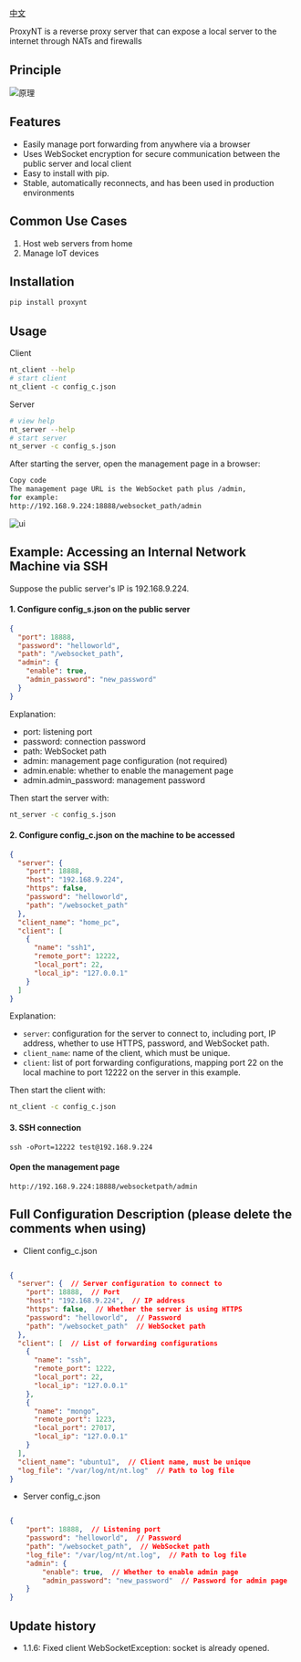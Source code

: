 # 

[中文](./readme.md)

ProxyNT is a reverse proxy server that can expose a local server to the internet through NATs and firewalls
## Principle

![原理](https://i.imgtg.com/2023/02/08/cqhoI.png)


## Features
- Easily manage port forwarding from anywhere via a browser
- Uses WebSocket encryption for secure communication between the public server and local client
- Easy to install with pip.
- Stable, automatically reconnects, and has been used in production environments

## Common Use Cases

1. Host web servers from home
2. Manage IoT devices

## Installation

```bash
pip install proxynt
```


## Usage
Client
```bash
nt_client --help
# start client
nt_client -c config_c.json
```
Server

```bash
# view help
nt_server --help
# start server
nt_server -c config_s.json
```
After starting the server, open the management page in a browser:
```bash
Copy code
The management page URL is the WebSocket path plus /admin,
for example:
http://192.168.9.224:18888/websocket_path/admin
```
![ui](https://i.imgtg.com/2023/02/08/cqirD.png)

## Example: Accessing an Internal Network Machine via SSH

Suppose the public server's IP is 192.168.9.224.

#### 1. Configure config_s.json on the public server


```json
{
  "port": 18888,
  "password": "helloworld",
  "path": "/websocket_path",
  "admin": {
    "enable": true,  
    "admin_password": "new_password"  
  }
}
```
Explanation:

- port: listening port
- password: connection password
- path: WebSocket path
- admin: management page configuration (not required)
- admin.enable: whether to enable the management page
- admin.admin_password: management password

Then start the server with:
```bash
nt_server -c config_s.json
```

#### 2. Configure config_c.json on the machine to be accessed

```json
{
  "server": {
    "port": 18888,
    "host": "192.168.9.224",
    "https": false,
    "password": "helloworld",
    "path": "/websocket_path"
  },
  "client_name": "home_pc",
  "client": [
    {
      "name": "ssh1",
      "remote_port": 12222,
      "local_port": 22,
      "local_ip": "127.0.0.1"
    }
  ]
}
```

Explanation:

- `server`: configuration for the server to connect to, including port, IP address, whether to use HTTPS, password, and WebSocket path.
- `client_name`: name of the client, which must be unique.
- `client`: list of port forwarding configurations, mapping port 22 on the local machine to port 12222 on the server in this example.

Then start the client with:
```bash
nt_client -c config_c.json
```

#### 3. SSH connection

```
ssh -oPort=12222 test@192.168.9.224
```

#### Open the management page

```
http://192.168.9.224:18888/websocketpath/admin
```

## Full Configuration Description (please delete the comments when using)


- Client config_c.json

```json

{
  "server": {  // Server configuration to connect to
    "port": 18888,  // Port
    "host": "192.168.9.224",  // IP address
    "https": false,  // Whether the server is using HTTPS
    "password": "helloworld",  // Password
    "path": "/websocket_path"  // WebSocket path
  },
  "client": [  // List of forwarding configurations
    {
      "name": "ssh",
      "remote_port": 1222,
      "local_port": 22,
      "local_ip": "127.0.0.1"
    },
    {
      "name": "mongo",
      "remote_port": 1223,
      "local_port": 27017,
      "local_ip": "127.0.0.1"
    }
  ],
  "client_name": "ubuntu1",  // Client name, must be unique
  "log_file": "/var/log/nt/nt.log"  // Path to log file
}

```



- Server config_c.json

```json

{
    "port": 18888,  // Listening port
    "password": "helloworld",  // Password
    "path": "/websocket_path",  // WebSocket path
    "log_file": "/var/log/nt/nt.log",  // Path to log file
    "admin": {  
        "enable": true,  // Whether to enable admin page
        "admin_password": "new_password"  // Password for admin page
    }
}

```
## Update history

- 1.1.6: Fixed client WebSocketException: socket is already opened.








